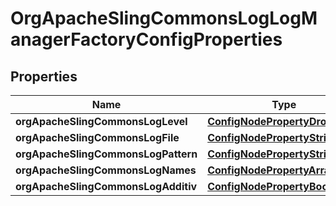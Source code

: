 

# OrgApacheSlingCommonsLogLogManagerFactoryConfigProperties

## Properties

Name | Type | Description | Notes
------------ | ------------- | ------------- | -------------
**orgApacheSlingCommonsLogLevel** | [**ConfigNodePropertyDropDown**](ConfigNodePropertyDropDown.md) |  |  [optional]
**orgApacheSlingCommonsLogFile** | [**ConfigNodePropertyString**](ConfigNodePropertyString.md) |  |  [optional]
**orgApacheSlingCommonsLogPattern** | [**ConfigNodePropertyString**](ConfigNodePropertyString.md) |  |  [optional]
**orgApacheSlingCommonsLogNames** | [**ConfigNodePropertyArray**](ConfigNodePropertyArray.md) |  |  [optional]
**orgApacheSlingCommonsLogAdditiv** | [**ConfigNodePropertyBoolean**](ConfigNodePropertyBoolean.md) |  |  [optional]



